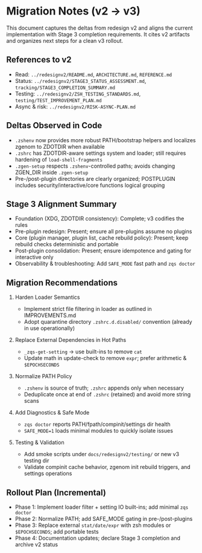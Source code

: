 # Migration Notes (v2 → v3)

This document captures the deltas from redesign v2 and aligns the current implementation with Stage 3 completion requirements. It cites v2 artifacts and organizes next steps for a clean v3 rollout.

## References to v2
- Read: `../redesignv2/README.md`, `ARCHITECTURE.md`, `REFERENCE.md`
- Status: `../redesignv2/STAGE3_STATUS_ASSESSMENT.md`, `tracking/STAGE3_COMPLETION_SUMMARY.md`
- Testing: `../redesignv2/ZSH_TESTING_STANDARDS.md`, `testing/TEST_IMPROVEMENT_PLAN.md`
- Async & risk: `../redesignv2/RISK-ASYNC-PLAN.md`

## Deltas Observed in Code
- `.zshenv` now provides more robust PATH/bootstrap helpers and localizes zgenom to ZDOTDIR when available
- `.zshrc` has ZDOTDIR-aware settings system and loader; still requires hardening of `load-shell-fragments`
- `.zgen-setup` respects `.zshenv`-controlled paths; avoids changing ZGEN_DIR inside `.zgen-setup`
- Pre-/post-plugin directories are clearly organized; POSTPLUGIN includes security/interactive/core functions logical grouping

## Stage 3 Alignment Summary
- Foundation (XDG, ZDOTDIR consistency): Complete; v3 codifies the rules
- Pre-plugin redesign: Present; ensure all pre-plugins assume no plugins
- Core (plugin manager, plugin list, cache rebuild policy): Present; keep rebuild checks deterministic and portable
- Post-plugin consolidation: Present; ensure idempotence and gating for interactive only
- Observability & troubleshooting: Add `SAFE_MODE` fast path and `zqs doctor`

## Migration Recommendations
1) Harden Loader Semantics
   - Implement strict file filtering in loader as outlined in IMPROVEMENTS.md
   - Adopt quarantine directory `.zshrc.d.disabled/` convention (already in use operationally)

2) Replace External Dependencies in Hot Paths
   - `_zqs-get-setting` → use built-ins to remove `cat`
   - Update math in update-check to remove `expr`; prefer arithmetic & `$EPOCHSECONDS`

3) Normalize PATH Policy
   - `.zshenv` is source of truth; `.zshrc` appends only when necessary
   - Deduplicate once at end of `.zshrc` (retained) and avoid more string scans

4) Add Diagnostics & Safe Mode
   - `zqs doctor` reports PATH/fpath/compinit/settings dir health
   - `SAFE_MODE=1` loads minimal modules to quickly isolate issues

5) Testing & Validation
   - Add smoke scripts under `docs/redesignv2/testing/` or new v3 testing dir
   - Validate compinit cache behavior, zgenom init rebuild triggers, and settings operations

## Rollout Plan (Incremental)
- Phase 1: Implement loader filter + setting IO built-ins; add minimal `zqs doctor`
- Phase 2: Normalize PATH; add SAFE_MODE gating in pre-/post-plugins
- Phase 3: Replace external `stat/date/expr` with zsh modules or `$EPOCHSECONDS`; add portable tests
- Phase 4: Documentation updates; declare Stage 3 completion and archive v2 status

